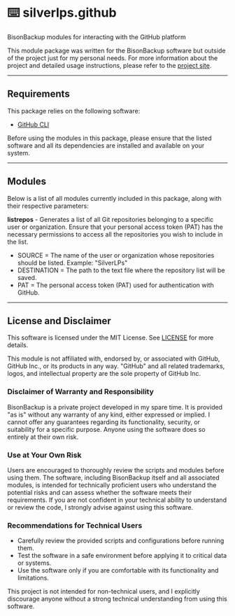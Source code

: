 # ⌨️ silverlps.github
BisonBackup modules for interacting with the GitHub platform

This module package was written for the BisonBackup software but outside of the project just for my personal needs. For more information about the project and detailed usage instructions, please refer to the [project site](https://github.com/SilverLPs/BisonBackup).

---

## Requirements
This package relies on the following software:
- [GitHub CLI](https://cli.github.com)

Before using the modules in this package, please ensure that the listed software and all its dependencies are installed and available on your system.

---

## Modules
Below is a list of all modules currently included in this package, along with their respective parameters:

**listrepos** - Generates a list of all Git repositories belonging to a specific user or organization. Ensure that your personal access token (PAT) has the necessary permissions to access all the repositories you wish to include in the list.
- SOURCE = The name of the user or organization whose repositories should be listed. Example: "SilverLPs"
- DESTINATION = The path to the text file where the repository list will be saved.
- PAT = The personal access token (PAT) used for authentication with GitHub.

---

## License and Disclaimer

This software is licensed under the MIT License. See [LICENSE](LICENSE) for more details.

This module is not affiliated with, endorsed by, or associated with GitHub, GitHub Inc., or its products in any way. "GitHub" and all related trademarks, logos, and intellectual property are the sole property of GitHub Inc.

### Disclaimer of Warranty and Responsibility

BisonBackup is a private project developed in my spare time. It is provided "as is" without any warranty of any kind, either expressed or implied. I cannot offer any guarantees regarding its functionality, security, or suitability for a specific purpose. Anyone using the software does so entirely at their own risk.

### Use at Your Own Risk

Users are encouraged to thoroughly review the scripts and modules before using them. The software, including BisonBackup itself and all associated modules, is intended for technically proficient users who understand the potential risks and can assess whether the software meets their requirements. If you are not confident in your technical ability to understand or review the code, I strongly advise against using this software.

### Recommendations for Technical Users

- Carefully review the provided scripts and configurations before running them.
- Test the software in a safe environment before applying it to critical data or systems. 
- Use the software only if you are comfortable with its functionality and limitations.

This project is not intended for non-technical users, and I explicitly discourage anyone without a strong technical understanding from using this software.
